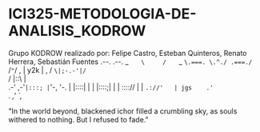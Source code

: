 # ICI325-METODOLOGIA-DE-ANALISIS_KODROW
Grupo KODROW realizado por: Felipe Castro, Esteban Quinteros, Renato Herrera, Sebastián Fuentes
        .--.       .--.
    _  `    \     /    `  _
     `\.===. \.^./ .===./`
            \/`"`\/
         ,  | y2k |  ,
        / `\|;-.-'|/` \
       /    |::\  |    \
    .-' ,-'`|:::; |`'-, '-.
        |   |::::\|   | 
        |   |::::;|   |
        |   \:::://   |
        |    `.://'   |
jgs    .'             `.
    _,'                 `,_


"In the world beyond, blackened ichor filled a crumbling sky, as souls withered to nothing. But I refused to fade."
